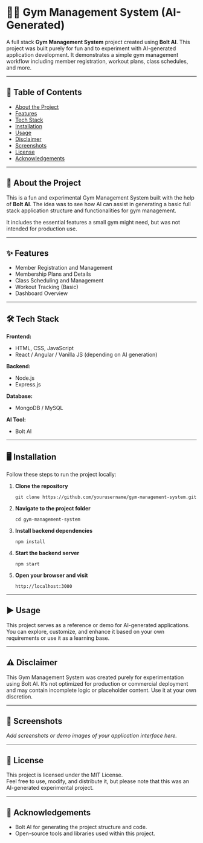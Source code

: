 # 🏋️‍♂️ Gym Management System (AI-Generated)

A full stack **Gym Management System** project created using **Bolt AI**. This project was built purely for fun and to experiment with AI-generated application development. It demonstrates a simple gym management workflow including member registration, workout plans, class schedules, and more.

---

## 📖 Table of Contents

- [About the Project](#about-the-project)
- [Features](#features)
- [Tech Stack](#tech-stack)
- [Installation](#installation)
- [Usage](#usage)
- [Disclaimer](#disclaimer)
- [Screenshots](#screenshots)
- [License](#license)
- [Acknowledgements](#acknowledgements)

---

## 📌 About the Project

This is a fun and experimental Gym Management System built with the help of **Bolt AI**. The idea was to see how AI can assist in generating a basic full stack application structure and functionalities for gym management.

It includes the essential features a small gym might need, but was not intended for production use.

---

## ✨ Features

- Member Registration and Management  
- Membership Plans and Details  
- Class Scheduling and Management  
- Workout Tracking (Basic)  
- Dashboard Overview  

---

## 🛠️ Tech Stack

**Frontend:**  
- HTML, CSS, JavaScript  
- React / Angular / Vanilla JS (depending on AI generation)

**Backend:**  
- Node.js  
- Express.js  

**Database:**  
- MongoDB / MySQL  

**AI Tool:**  
- Bolt AI  

---

## 🖥️ Installation

Follow these steps to run the project locally:

1. **Clone the repository**
    ```
    git clone https://github.com/yourusername/gym-management-system.git
    ```

2. **Navigate to the project folder**
    ```
    cd gym-management-system
    ```

3. **Install backend dependencies**
    ```
    npm install
    ```

4. **Start the backend server**
    ```
    npm start
    ```

5. **Open your browser and visit**
    ```
    http://localhost:3000
    ```

---

## ▶️ Usage

This project serves as a reference or demo for AI-generated applications. You can explore, customize, and enhance it based on your own requirements or use it as a learning base.

---

## ⚠️ Disclaimer

This Gym Management System was created purely for experimentation using Bolt AI. It’s not optimized for production or commercial deployment and may contain incomplete logic or placeholder content. Use it at your own discretion.

---

## 📸 Screenshots

_Add screenshots or demo images of your application interface here._

---

## 📄 License

This project is licensed under the MIT License.  
Feel free to use, modify, and distribute it, but please note that this was an AI-generated experimental project.

---

## 🙌 Acknowledgements

- Bolt AI for generating the project structure and code.
- Open-source tools and libraries used within this project.
